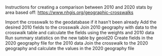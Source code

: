 Instructions for creating a comparison between 2010 and 2020 stats by area based off:
https://www.nhgis.org/geographic-crosswalks

Import the crosswalk to the geodatabase if it hasn't been already
Add the desired 2010 fields to the crosswalk
Join 2010 geography with data to the crosswalk table and calculate the fields using the weights and 2010 data
Run summary statistics on the new table by geoid20
Create fields in the 2020 geography file for the 2010 data
Join the crosswalk to the 2020 geography and calculate the values in the 2020 geography file
